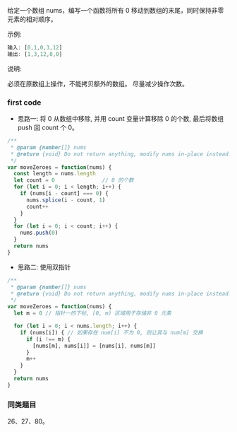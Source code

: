 <!--
abbrlink: imw1phcf
-->

给定一个数组 nums，编写一个函数将所有 0 移动到数组的末尾，同时保持非零元素的相对顺序。

示例:

```js
输入: [0,1,0,3,12]
输出: [1,3,12,0,0]
```

说明:

必须在原数组上操作，不能拷贝额外的数组。
尽量减少操作次数。

### first code

* 思路一: 将 0 从数组中移除, 并用 count 变量计算移除 0 的个数, 最后将数组 push 回 count 个 0。

```js
/**
 * @param {number[]} nums
 * @return {void} Do not return anything, modify nums in-place instead.
 */
var moveZeroes = function(nums) {
  const length = nums.length
  let count = 0               // 0 的个数
  for (let i = 0; i < length; i++) {
    if (nums[i - count] === 0) {
      nums.splice(i - count, 1)
      count++
    }
  }
  for (let i = 0; i < count; i++) {
    nums.push(0)
  }
  return nums
}
```

* 思路二: 使用双指针

```js
/**
 * @param {number[]} nums
 * @return {void} Do not return anything, modify nums in-place instead.
 */
var moveZeroes = function(nums) {
  let m = 0 // 指针一的下标, [0, m) 区域用于存储非 0 元素

  for (let i = 0; i < nums.length; i++) {
    if (nums[i]) { // 如果存在 num[i] 不为 0, 则让其与 num[m] 交换
      if (i !== m) {
        [nums[m], nums[i]] = [nums[i], nums[m]]
      }
      m++
    }
  }
  return nums
}
```

### 同类题目

26、27、80。